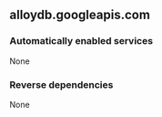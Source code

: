 ## alloydb.googleapis.com

### Automatically enabled services

None

### Reverse dependencies

None
